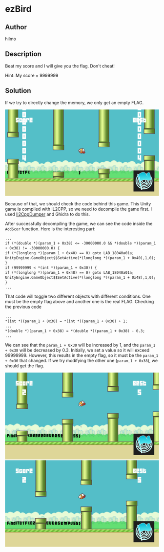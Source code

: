 # ezBird

## Author
hilmo

## Description
Beat my score and I will give you the flag. Don't cheat!

Hint: My score = 9999999

## Solution
If we try to directly change the memory, we only get an empty FLAG.

![empty_flag.png](solver/empty_flag.png)

Because of that, we should check the code behind this game. This Unity game is compiled with IL2CPP, so we need to decompile the game first. I used [Il2CppDumper](https://github.com/Perfare/Il2CppDumper) and Ghidra to do this.

After successfully decompiling the game, we can see the code inside the `AddScor` function. Here is the interesting part:

``` 
...
if (*(double *)(param_1 + 0x38) <= -30000000.0 && *(double *)(param_1 + 0x38) != -30000000.0) {
if (*(longlong *)(param_1 + 0x40) == 0) goto LAB_18040a01a;
UnityEngine.GameObject$$SetActive(*(longlong *)(param_1 + 0x40),1,0);
}
if (99999999 < *(int *)(param_1 + 0x30)) {
if (*(longlong *)(param_1 + 0x48) == 0) goto LAB_18040a01a;
UnityEngine.GameObject$$SetActive(*(longlong *)(param_1 + 0x48),1,0);
}
...
```

That code will toggle two different objects with different conditions. One must be the empty flag above and another one is the real FLAG. Checking the previous code

```
...
*(int *)(param_1 + 0x30) = *(int *)(param_1 + 0x30) + 1;
...
*(double *)(param_1 + 0x38) = *(double *)(param_1 + 0x38) - 0.3;
...
```

We can see that the `param_1 + 0x30` will be increased by 1, and the `param_1 + 0x38` will be decreased by 0.3. Initially, we set a value so it will exceed 99999999. However, this results in the empty flag, so it must be the `param_1 + 0x30` that changed. If we try modifying the other one (`param_1 + 0x38`), we should get the flag.

![flag_1.png](solver/flag_1.png)
![flag_2.png](solver/flag_2.png)

